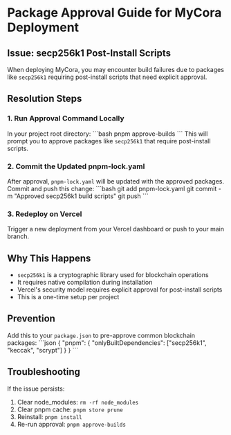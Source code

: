 # Package Approval Guide for MyCora Deployment

## Issue: secp256k1 Post-Install Scripts

When deploying MyCora, you may encounter build failures due to packages like `secp256k1` requiring post-install scripts that need explicit approval.

## Resolution Steps

### 1. Run Approval Command Locally
In your project root directory:
\`\`\`bash
pnpm approve-builds
\`\`\`
This will prompt you to approve packages like `secp256k1` that require post-install scripts.

### 2. Commit the Updated pnpm-lock.yaml
After approval, `pnpm-lock.yaml` will be updated with the approved packages. Commit and push this change:
\`\`\`bash
git add pnpm-lock.yaml
git commit -m "Approved secp256k1 build scripts"
git push
\`\`\`

### 3. Redeploy on Vercel
Trigger a new deployment from your Vercel dashboard or push to your main branch.

## Why This Happens

- `secp256k1` is a cryptographic library used for blockchain operations
- It requires native compilation during installation
- Vercel's security model requires explicit approval for post-install scripts
- This is a one-time setup per project

## Prevention

Add this to your `package.json` to pre-approve common blockchain packages:
\`\`\`json
{
  "pnpm": {
    "onlyBuiltDependencies": ["secp256k1", "keccak", "scrypt"]
  }
}
\`\`\`

## Troubleshooting

If the issue persists:
1. Clear node_modules: `rm -rf node_modules`
2. Clear pnpm cache: `pnpm store prune`
3. Reinstall: `pnpm install`
4. Re-run approval: `pnpm approve-builds`
